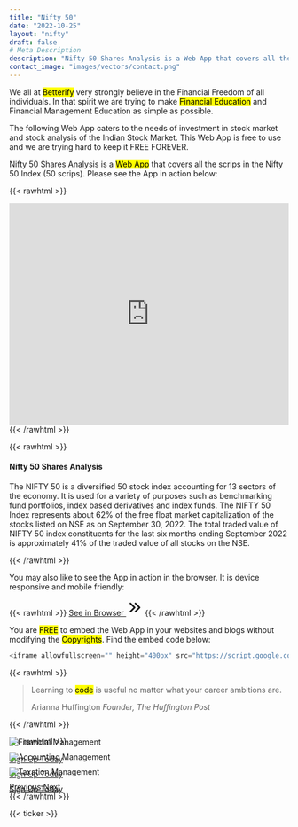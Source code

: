 ```yaml
---
title: "Nifty 50"
date: "2022-10-25"
layout: "nifty"
draft: false
# Meta Description
description: "Nifty 50 Shares Analysis is a Web App that covers all the scrips in the Nifty 50 Index (50 scrips). This Web App caters to the needs of investment in stock market and stock analysis of the Indian Stock Market. This Web App is free to use and we are trying hard to keep it FREE FOREVER."
contact_image: "images/vectors/contact.png"
---
```


We all at <mark>Betterify</mark> very strongly believe in the Financial Freedom of all individuals. In that spirit we are trying to make <mark>Financial Education</mark> and Financial Management Education as simple as possible.

<span class="blue">The following Web App caters to the needs of investment in stock market and stock analysis of the Indian Stock Market. This Web App is free to use and we are trying hard to keep it FREE FOREVER.<span>

<!-- ![Nifty 50 Drawing](https://docs.google.com/drawings/d/1M8VQsH_cnqZ4aOPL8OX_aj0Fa6S9m9w9PSPgV79j3wg/export/png) -->

Nifty 50 Shares Analysis is a <mark>Web App</mark> that covers all the scrips in the Nifty 50 Index (50 scrips). Please see the App in action below: 

{{< rawhtml >}}
<div class="card shadow mt-2 mb-4">
<iframe allowfullscreen="" height="400px" src="https://script.google.com/macros/s/AKfycbwA4SZqQqR8EtDr17mXHOjagIfh9CdMFQV-8XidRhXzYSKr1UUmUgJrQGCYSvPh_CBXEQ/exec" style="border: 0px #ffffff none;" width="100%"></iframe>
</div>
{{< /rawhtml >}}

{{< rawhtml >}}
<div class="card bd-callout bd-callout-info shadow">
<h4 id="conveying-meaning-to-assistive-technologies">Nifty 50 Shares Analysis</h4>
<p class="yellow">The NIFTY 50 is a diversified 50 stock index accounting for 13 sectors of the economy. It is used for a variety of purposes such as benchmarking fund portfolios, index based derivatives and index funds. The NIFTY 50 Index represents about 62% of the free float market capitalization of the stocks listed on NSE as on September 30, 2022. The total traded value of NIFTY 50 index constituents for the last six months ending September 2022 is approximately 41% of the traded value of all stocks on the NSE.</p>
</div>
{{< /rawhtml >}}

You may also like to see the App in action in the browser. It is device responsive and mobile friendly:

{{< rawhtml >}}
<a href="https://script.google.com/macros/s/AKfycbwA4SZqQqR8EtDr17mXHOjagIfh9CdMFQV-8XidRhXzYSKr1UUmUgJrQGCYSvPh_CBXEQ/exec" target="_blank" class="btn btn-primary btn-lg mb-4">See in Browser <svg xmlns="http://www.w3.org/2000/svg" class="h-5 w-5" viewBox="0 0 20 20" width="30px" height="30px" fill="currentColor">
  <path fill-rule="evenodd" d="M10.293 15.707a1 1 0 010-1.414L14.586 10l-4.293-4.293a1 1 0 111.414-1.414l5 5a1 1 0 010 1.414l-5 5a1 1 0 01-1.414 0z" clip-rule="evenodd" />
  <path fill-rule="evenodd" d="M4.293 15.707a1 1 0 010-1.414L8.586 10 4.293 5.707a1 1 0 011.414-1.414l5 5a1 1 0 010 1.414l-5 5a1 1 0 01-1.414 0z" clip-rule="evenodd" />
</svg></a>
{{< /rawhtml >}}

You are <mark>FREE</mark> to embed the Web App in your websites and blogs without modifying the <mark>Copyrights</mark>. Find the embed code below:

```javascript
<iframe allowfullscreen="" height="400px" src="https://script.google.com/macros/s/AKfycbwA4SZqQqR8EtDr17mXHOjagIfh9CdMFQV-8XidRhXzYSKr1UUmUgJrQGCYSvPh_CBXEQ/exec" style="border: 0px #ffffff none;" width="100%"></iframe>
```

{{< rawhtml >}}
<blockquote class="blockquote mb-4">
  <p>Learning to <mark>code</mark> is useful no matter what your career ambitions are.</p>
  <footer class="blockquote-footer">Arianna Huffington <cite title="Source Title">Founder, The Huffington Post</cite></footer>
</blockquote>  
{{< /rawhtml >}}

{{< rawhtml >}}
<!-- New Slider -->
<div id="carouselExampleControls" class="carousel slide card shadow mb-4" data-ride="carousel">
  <div class="carousel-inner">
    <div class="carousel-item active">
      <img class="d-block w-100" src="https://docs.google.com/drawings/d/e/2PACX-1vRS5cx09hhhWYSsFsHNfhNKdcreQsdRY9dLNdm0xNpMj4h0cZOqyzEQO4kADLVi69e3RmV66gApSQSm/pub?w=960&amp;h=600" alt="Financial Management">
      <div class="carousel-caption">
        <!-- <h3>New York</h3>
        <p>We love the Big Apple!</p> -->
        <p><a class="btn btn-lg btn-primary" href="#">Sign Up Today</a></p>
      </div>
    </div>
    <div class="carousel-item">
      <img class="d-block w-100" src="https://docs.google.com/drawings/d/e/2PACX-1vSPWPQ5wj_R0_uK_INLJmpiS-xM84j8g1UJcZFAf2ffQvqz6M6kmubLx4tQnrMJeYW_dkc4P7slyzbK/pub?w=960&amp;h=600" alt="Accounting Management">
      <div class="carousel-caption">
        <!-- <h3>New York</h3>
        <p>We love the Big Apple!</p> -->
        <p><a class="btn btn-lg btn-primary" href="#">Sign Up Today</a></p>
      </div>
    </div>
    <div class="carousel-item">
      <img class="d-block w-100" src="https://docs.google.com/drawings/d/e/2PACX-1vTQMEnlPKfcG27XNs6gvLRHTVHhBrNIcLgu1bYYO_8OWHlzxA1upjS8rArf8sUPIQF85R-uJI-s9Nbm/pub?w=960&amp;h=600" alt="Taxation Management">
      <div class="carousel-caption">
        <!-- <h3>New York</h3>
        <p>We love the Big Apple!</p> -->
        <p><a class="btn btn-lg btn-primary" href="#">Sign Up Today</a></p>
      </div>
    </div>
  </div>
  <a class="carousel-control-prev" href="#carouselExampleControls" role="button" data-slide="prev">
    <span class="carousel-control-prev-icon" aria-hidden="true"></span>
    <span class="sr-only">Previous</span>
  </a>
  <a class="carousel-control-next" href="#carouselExampleControls" role="button" data-slide="next">
    <span class="carousel-control-next-icon" aria-hidden="true"></span>
    <span class="sr-only">Next</span>
  </a>
</div>
<style>
.carousel-item {
  margin-top: -30px;
  margin-bottom: -35px;
}
.btn-lg:hover {
  text-decoration: none !important;
}
</style>
{{< /rawhtml >}}

{{< ticker >}}